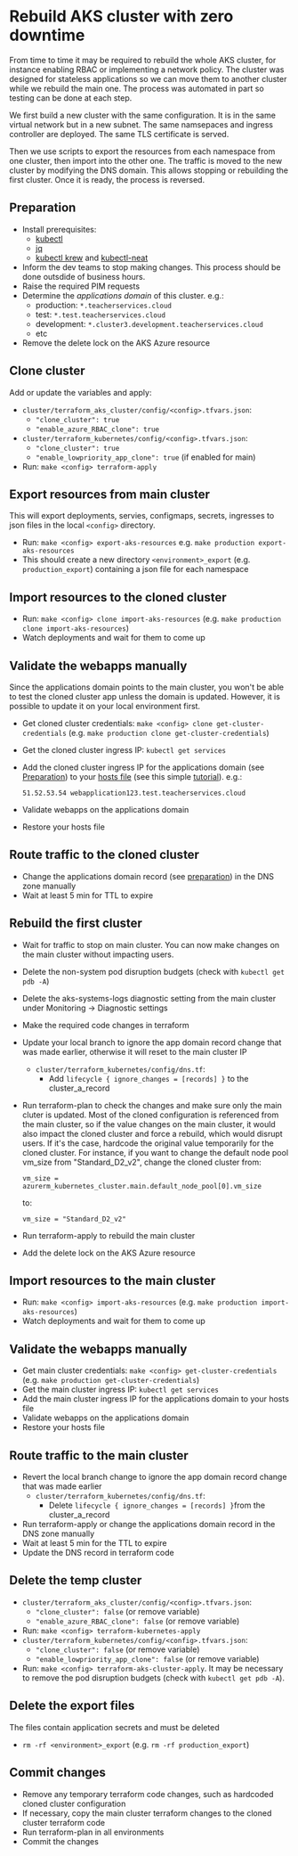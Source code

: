 # Rebuild AKS cluster with zero downtime

From time to time it may be required to rebuild the whole AKS cluster, for instance enabling RBAC or implementing a network policy. The cluster was designed for stateless applications so we can move them to another cluster while we rebuild the main one. The process was automated in part so testing can be done at each step.

We first build a new cluster with the same configuration. It is in the same virtual network but in a new subnet. The same namsepaces and ingress controller are deployed. The same TLS certificate is served.

Then we use scripts to export the resources from each namespace from one cluster, then import into the other one. The traffic is moved to the new cluster by modifying the DNS domain. This allows stopping or rebuilding the first cluster. Once it is ready, the process is reversed.

## Preparation
- Install prerequisites:
    - [kubectl](https://kubernetes.io/docs/tasks/tools/#kubectl)
    - [jq](https://stedolan.github.io/jq/)
    - [kubectl krew](https://krew.sigs.k8s.io/docs/user-guide/setup/install/) and [kubectl-neat](https://github.com/itaysk/kubectl-neat)
- Inform the dev teams to stop making changes. This process should be done outsdide of business hours.
- Raise the required PIM requests
- Determine the *applications domain* of this cluster. e.g.:
    - production: `*.teacherservices.cloud`
    - test: `*.test.teacherservices.cloud`
    - development: `*.cluster3.development.teacherservices.cloud`
    - etc
- Remove the delete lock on the AKS Azure resource

## Clone cluster
Add or update the variables and apply:
- `cluster/terraform_aks_cluster/config/<config>.tfvars.json`:
    - `"clone_cluster": true`
    - `"enable_azure_RBAC_clone": true`
- `cluster/terraform_kubernetes/config/<config>.tfvars.json`:
    - `"clone_cluster": true`
    - `"enable_lowpriority_app_clone": true` (if enabled for main)
- Run: `make <config> terraform-apply`

## Export resources from main cluster
This will export deployments, servies, configmaps, secrets, ingresses to json files in the local `<config>` directory.
- Run: `make <config> export-aks-resources` e.g. `make production export-aks-resources`
- This should create a new directory `<environment>_export` (e.g. `production_export`) containing a json file for each namespace

## Import resources to the cloned cluster
- Run: `make <config> clone import-aks-resources` (e.g. `make production clone import-aks-resources`)
- Watch deployments and wait for them to come up

## Validate the webapps manually
Since the applications domain points to the main cluster, you won't be able to test the cloned cluster app unless the domain is updated. However, it is possible to update it on your local environment first.

- Get cloned cluster credentials: `make <config> clone get-cluster-credentials` (e.g. `make production clone get-cluster-credentials`)
- Get the cloned cluster ingress IP: `kubectl get services`
- Add the cloned cluster ingress IP for the applications domain (see [Preparation](#preparation)) to your [hosts file](https://en.wikipedia.org/wiki/Hosts_(file)) (see this simple [tutorial](https://www.nublue.co.uk/guides/edit-hosts-file/)). e.g.:

    ```
    51.52.53.54 webapplication123.test.teacherservices.cloud
    ```
- Validate webapps on the applications domain
- Restore your hosts file

## Route traffic to the cloned cluster
- Change the applications domain record (see [preparation](#preparation)) in the DNS zone manually
- Wait at least 5 min for TTL to expire

## Rebuild the first cluster
- Wait for traffic to stop on main cluster. You can now make changes on the main cluster without impacting users.
- Delete the non-system pod disruption budgets (check with `kubectl get pdb -A`)
- Delete the aks-systems-logs diagnostic setting from the main cluster under Monitoring -> Diagnostic settings
- Make the required code changes in terraform
- Update your local branch to ignore the app domain record change that was made earlier, otherwise it will reset to the main cluster IP
    - `cluster/terraform_kubernetes/config/dns.tf`:
        - Add `lifecycle { ignore_changes = [records] }` to the cluster_a_record
- Run terraform-plan to check the changes and make sure only the main cluter is updated. Most of the cloned configuration is referenced from the main cluster, so if the value changes on the main cluster, it would also impact the cloned cluster and force a rebuild, which would disrupt users. If it's the case, hardcode the original value temporarily for the cloned cluster. For instance, if you want to change the default node pool vm_size from "Standard_D2_v2", change the cloned cluster from:

    ```
    vm_size = azurerm_kubernetes_cluster.main.default_node_pool[0].vm_size
    ```

    to:

    ```
    vm_size = "Standard_D2_v2"
    ```
- Run terraform-apply to rebuild the main cluster
- Add the delete lock on the AKS Azure resource

## Import resources to the main cluster
- Run: `make <config> import-aks-resources` (e.g. `make production import-aks-resources`)
- Watch deployments and wait for them to come up

## Validate the webapps manually
- Get main cluster credentials: `make <config> get-cluster-credentials` (e.g. `make production get-cluster-credentials`)
- Get the main cluster ingress IP: `kubectl get services`
- Add the main cluster ingress IP for the applications domain to your hosts file
- Validate webapps on the applications domain
- Restore your hosts file

## Route traffic to the main cluster
- Revert the local branch change to ignore the app domain record change that was made earlier
    - `cluster/terraform_kubernetes/config/dns.tf`:
        - Delete `lifecycle { ignore_changes = [records] }`from the cluster_a_record
- Run terraform-apply or change the applications domain record in the DNS zone manually
- Wait at least 5 min for the TTL to expire
- Update the DNS record in terraform code

## Delete the temp cluster
- `cluster/terraform_aks_cluster/config/<config>.tfvars.json`:
    - `"clone_cluster": false` (or remove variable)
    - `"enable_azure_RBAC_clone": false` (or remove variable)
- Run: `make <config> terraform-kubernetes-apply`
- `cluster/terraform_kubernetes/config/<config>.tfvars.json`:
    - `"clone_cluster": false` (or remove variable)
    - `"enable_lowpriority_app_clone": false` (or remove variable)
- Run: `make <config> terraform-aks-cluster-apply`. It may be necessary to remove the pod disruption budgets (check with `kubectl get pdb -A`).

## Delete the export files
The files contain application secrets and must be deleted
- `rm -rf <environment>_export` (e.g. `rm -rf production_export`)

## Commit changes
- Remove any temporary terraform code changes, such as hardcoded cloned cluster configuration
- If necessary, copy the main cluster terraform changes to the cloned cluster terraform code
- Run terraform-plan in all environments
- Commit the changes
